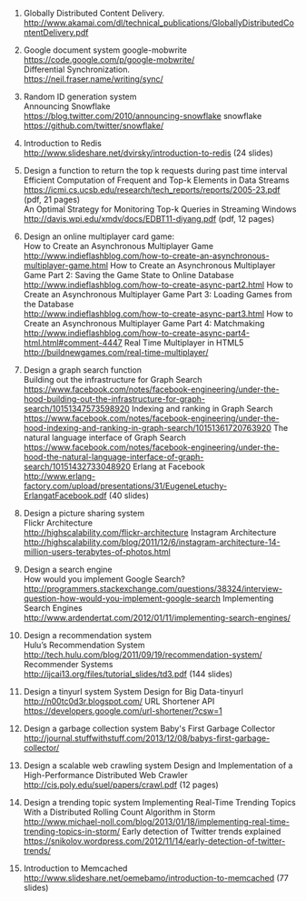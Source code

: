 1. Globally Distributed Content Delivery.
<br>http://www.akamai.com/dl/technical_publications/GloballyDistributedContentDelivery.pdf

2. Google document system
google-mobwrite
<br>https://code.google.com/p/google-mobwrite/
<br>Differential Synchronization.
<br>https://neil.fraser.name/writing/sync/

3. Random ID generation system
<br>Announcing Snowflake
<br>https://blog.twitter.com/2010/announcing-snowflake
snowflake
<br>https://github.com/twitter/snowflake/

4. Introduction to Redis
<br>http://www.slideshare.net/dvirsky/introduction-to-redis (24 slides)

5. Design a function to return the top k requests during past time interval
<br>Efficient Computation of Frequent and Top-k Elements in Data Streams
<br>https://icmi.cs.ucsb.edu/research/tech_reports/reports/2005-23.pdf (pdf, 21 pages)
<br>An Optimal Strategy for Monitoring Top-k Queries in Streaming Windows
<br>http://davis.wpi.edu/xmdv/docs/EDBT11-diyang.pdf (pdf, 12 pages)

6. Design an online multiplayer card game:
<br>How to Create an Asynchronous Multiplayer Game
<br>http://www.indieflashblog.com/how-to-create-an-asynchronous-multiplayer-game.html
How to Create an Asynchronous Multiplayer Game Part 2: Saving the Game State to Online Database
<br>http://www.indieflashblog.com/how-to-create-async-part2.html
How to Create an Asynchronous Multiplayer Game Part 3: Loading Games from the Database
<br>http://www.indieflashblog.com/how-to-create-async-part3.html
How to Create an Asynchronous Multiplayer Game Part 4: Matchmaking
<br>http://www.indieflashblog.com/how-to-create-async-part4-html.html#comment-4447
Real Time Multiplayer in HTML5
<br>http://buildnewgames.com/real-time-multiplayer/

7. Design a graph search function
<br>Building out the infrastructure for Graph Search
<br>https://www.facebook.com/notes/facebook-engineering/under-the-hood-building-out-the-infrastructure-for-graph-search/10151347573598920
Indexing and ranking in Graph Search
<br>https://www.facebook.com/notes/facebook-engineering/under-the-hood-indexing-and-ranking-in-graph-search/10151361720763920
The natural language interface of Graph Search
<br>https://www.facebook.com/notes/facebook-engineering/under-the-hood-the-natural-language-interface-of-graph-search/10151432733048920
Erlang at Facebook
<br>http://www.erlang-factory.com/upload/presentations/31/EugeneLetuchy-ErlangatFacebook.pdf (40 slides)

8. Design a picture sharing system
<br>Flickr Architecture
<br>http://highscalability.com/flickr-architecture
Instagram Architecture
<br>http://highscalability.com/blog/2011/12/6/instagram-architecture-14-million-users-terabytes-of-photos.html

9. Design a search engine
<br>How would you implement Google Search?
<br>http://programmers.stackexchange.com/questions/38324/interview-question-how-would-you-implement-google-search
Implementing Search Engines
<br>http://www.ardendertat.com/2012/01/11/implementing-search-engines/

10. Design a recommendation system
<br>Hulu’s Recommendation System
<br>http://tech.hulu.com/blog/2011/09/19/recommendation-system/
Recommender Systems
<br>http://ijcai13.org/files/tutorial_slides/td3.pdf (144 slides)

11. Design a tinyurl system
System Design for Big Data-tinyurl
<br>http://n00tc0d3r.blogspot.com/
URL Shortener API
<br>https://developers.google.com/url-shortener/?csw=1

12. Design a garbage collection system
Baby's First Garbage Collector
<br>http://journal.stuffwithstuff.com/2013/12/08/babys-first-garbage-collector/

13. Design a scalable web crawling system
Design and Implementation of a High-Performance Distributed Web Crawler
<br>http://cis.poly.edu/suel/papers/crawl.pdf (12 pages)

14. Design a trending topic system
Implementing Real-Time Trending Topics With a Distributed Rolling Count Algorithm in Storm
<br>http://www.michael-noll.com/blog/2013/01/18/implementing-real-time-trending-topics-in-storm/
Early detection of Twitter trends explained
<br>https://snikolov.wordpress.com/2012/11/14/early-detection-of-twitter-trends/

15. Introduction to Memcached
<br>http://www.slideshare.net/oemebamo/introduction-to-memcached (77 slides)
